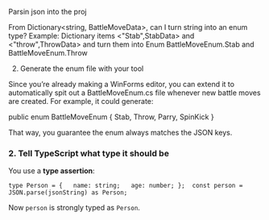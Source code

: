 Parsin json into the proj




From Dictionary<string, BattleMoveData>, can I turn string into an enum type? Example: Dictionary items <"Stab",StabData> and <"throw",ThrowData> and turn them into Enum BattleMoveEnum.Stab and BattleMoveEnum.Throw

2. Generate the enum file with your tool

Since you’re already making a WinForms editor, you can extend it to automatically spit out a BattleMoveEnum.cs file whenever new battle moves are created. For example, it could generate:

public enum BattleMoveEnum
{
    Stab,
    Throw,
    Parry,
    SpinKick
}


That way, you guarantee the enum always matches the JSON keys.



### 2. Tell TypeScript what type it should be

You use a **type assertion**:

`type Person = {   name: string;   age: number; };  const person = JSON.parse(jsonString) as Person;`

Now `person` is strongly typed as `Person`.